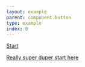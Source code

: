 ```yaml
---
layout: example
parent: component.button
type: example
index: 0
---
```


<div class="ds_button-group">
<a href="#" class="ds_button">Start</a><br />

<a href="#" class="ds_button">Really super duper start here</a>
</div>
